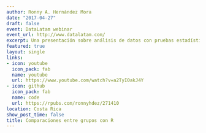 ```yaml
---
author: Ronny A. Hernández Mora
date: "2017-04-27"
draft: false
event: DataLatam webinar
event_url: http://www.datalatam.com/
excerpt: Una presentación sobre análisis de datos con pruebas estadísticas en R para comparar grupos con t-test y ANOVA.
featured: true
layout: single
links:
- icon: youtube
  icon_pack: fab
  name: youtube
  url: https://www.youtube.com/watch?v=a2TyI0akJ4Y
- icon: github
  icon_pack: fab
  name: code
  url: https://rpubs.com/ronnyhdez/271410 
location: Costa Rica
show_post_time: false
title: Comparaciones entre grupos con R
---
```



